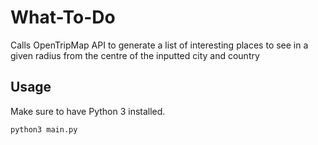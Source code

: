 # What-To-Do
Calls OpenTripMap API to generate a list of interesting places to see in a given radius from the centre of the inputted city and country

## Usage

Make sure to have Python 3 installed.

```bash
python3 main.py
```
